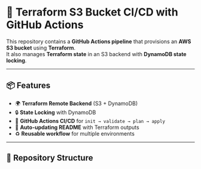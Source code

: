 # 🚀 Terraform S3 Bucket CI/CD with GitHub Actions

This repository contains a **GitHub Actions pipeline** that provisions an **AWS S3 bucket** using **Terraform**.  
It also manages **Terraform state** in an S3 backend with **DynamoDB state locking**.

---

## 📦 Features
- 🌍 **Terraform Remote Backend** (S3 + DynamoDB)  
- 🔒 **State Locking** with DynamoDB  
- 🤖 **GitHub Actions CI/CD** for `init → validate → plan → apply`  
- 📝 **Auto-updating README** with Terraform outputs  
- ♻️ **Reusable workflow** for multiple environments  

---

## 📂 Repository Structure

